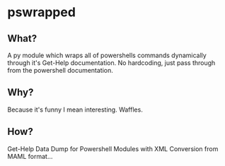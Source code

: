 # pswrapped

## What?
A py module which wraps all of powershells commands dynamically through it's Get-Help documentation.
No hardcoding, just pass through from the powershell documentation.

## Why?
Because it's funny I mean interesting. Waffles.

## How?
Get-Help Data Dump for Powershell Modules with XML Conversion from MAML format...
